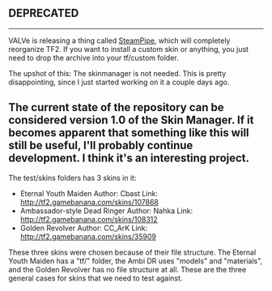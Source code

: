 ## DEPRECATED
---

VALVe is releasing a thing called [SteamPipe](https://support.steampowered.com/kb_article.php?ref=7388-QPFN-2491), which will completely reorganize TF2.
If you want to install a custom skin or anything, you just need to drop the archive into your tf/custom folder.

The upshot of this: The skinmanager is not needed. This is pretty disappointing, since I just started working on it a couple days ago.

The current state of the repository can be considered version 1.0 of the Skin Manager. If it becomes apparent that something like this will still be useful,
I'll probably continue development. I think it's an interesting project.
---


The test/skins folders has 3 skins in it:
- Eternal Youth Maiden
	Author: Cbast
	Link: http://tf2.gamebanana.com/skins/107868
- Ambassador-style Dead Ringer
	Author: Nahka
	Link: http://tf2.gamebanana.com/skins/108312
- Golden Revolver
	Author: CC_ArK
	Link: http://tf2.gamebanana.com/skins/35909

These three skins were chosen because of their file structure.
The Eternal Youth Maiden has a "tf/" folder, the Ambi DR uses "models" and "materials",
and the Golden Revolver has no file structure at all.
These are the three general cases for skins that we need to test against.
